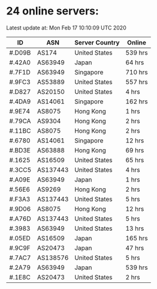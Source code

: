 # 24 online servers:

Latest update at: Mon Feb 17 10:10:09 UTC 2020

| ID | ASN | Server Country | Online |
| -- | --- | -------------- | ------ |
| #.D09B | AS174 | United States | 539 hrs |
| #.42A0 | AS63949 | Japan | 64 hrs |
| #.7F1D | AS63949 | Singapore | 710 hrs |
| #.9FC3 | AS53889 | United States | 557 hrs |
| #.D827 | AS20150 | United States | 4 hrs |
| #.4DA9 | AS14061 | Singapore | 162 hrs |
| #.9E74 | AS8075 | Hong Kong | 1 hrs |
| #.79CA | AS9304 | Hong Kong | 2 hrs |
| #.11BC | AS8075 | Hong Kong | 2 hrs |
| #.6780 | AS14061 | Singapore | 12 hrs |
| #.BD3E | AS63888 | Hong Kong | 69 hrs |
| #.1625 | AS16509 | United States | 65 hrs |
| #.3CC5 | AS137443 | United States | 4 hrs |
| #.A09E | AS63949 | Japan | 1 hrs |
| #.56E6 | AS9269 | Hong Kong | 2 hrs |
| #.F3A3 | AS137443 | United States | 5 hrs |
| #.9D06 | AS8075 | Hong Kong | 12 hrs |
| #.A76D | AS137443 | United States | 5 hrs |
| #.3983 | AS63949 | United States | 13 hrs |
| #.05ED | AS16509 | Japan | 165 hrs |
| #.9C9F | AS20473 | Japan | 47 hrs |
| #.7AC7 | AS138576 | United States | 5 hrs |
| #.2A79 | AS63949 | Japan | 539 hrs |
| #.1E8C | AS20473 | United States | 2 hrs |

